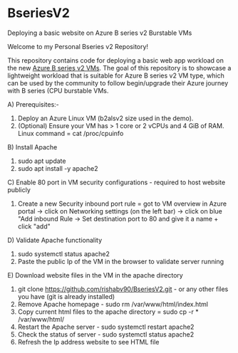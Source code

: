 # BseriesV2
Deploying a basic website on Azure B series v2 Burstable VMs 


Welcome to my Personal Bseries v2 Repository!

This repository contains code for deploying a basic web app workload on the new [Azure B series v2 VMs](https://techcommunity.microsoft.com/t5/azure-compute-blog/announcing-public-preview-of-new-burstable-vms-bsv2-basv2-and/ba-p/3868024). 
The goal of this repository is to showcase a lightweight workload that is suitable for Azure B series v2 VM type, which can be used by the community to follow begin/upgrade their Azure journey with B series (CPU burstable VMs. 


A) Prerequisites:- 
1) Deploy an Azure Linux VM (b2alsv2 size used in the demo).
2) (Optional) Ensure your VM has > 1 core or 2 vCPUs and 4 GiB of RAM. Linux command = cat /proc/cpuinfo


B) Install Apache 
1) sudo apt update
2) sudo apt install -y apache2

C) Enable 80 port in VM security configurations - required to host website publicly
1) Create a new Security inbound port rule = got to VM overview in Azure portal -> click on Networking settings (on the left bar) -> click on blue "Add inbound Rule -> Set destination port to 80 and give it a name + click "add"

D) Validate Apache functionality
1) sudo systemctl status apache2
2) Paste the public Ip of the VM in the browser to validate server running

E) Download website files in the VM in the apache directory
1) git clone https://github.com/rishabv90/BseriesV2.git - or any other files you have (git is already installed)
2) Remove Apache homepage - sudo rm /var/www/html/index.html
3) Copy current html files to the apache directory = sudo cp -r * /var/www/html/
4) Restart the Apache server - sudo systemctl restart apache2
5) Check the status of server - sudo systemctl status apache2
6) Refresh the Ip address website to see HTML file 
